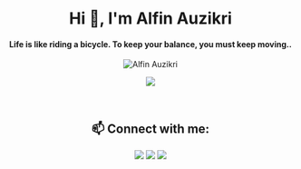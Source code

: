 <h1 align="center">Hi 👋, I'm Alfin Auzikri</h1>
<h4 align="center">Life is like riding a bicycle. To keep your balance, you must keep moving..</h4>
<p align="center"><img alt="Alfin Auzikri"  src="https://komarev.com/ghpvc/?username=alfinauzikri&label=Profile%20views&color=0e75b6&style=flat"/></p>
<p align="center">
<!-- <img width="500" src="https://raw.githubusercontent.com/alfinauzikri/alfinauzikri/main/assets/cover.gif"/><br> -->
<img src="http://github-readme-streak-stats.herokuapp.com?user=alfinauzikri&theme=holi-theme&hide_border=true&date_format=M%20j%5B%2C%20Y%5D&background=0D1117"/><br>
<!-- <img src="https://github-readme-stats.vercel.app/api?username=alfinauzikri&show_icons=true&locale=en&include_all_commits=true&hide=contribs&count_private=true"/><br> -->
<!-- <img src="https://github-readme-stats.vercel.app/api/top-langs?username=alfinauzikri&show_icons=true&locale=en&layout=compact&include_all_commits=true&count_private=true"/> -->
</p>
<br>
<h2 align="center">📫 Connect with me:</h2>
<p align="center">
<a href="https://www.linkedin.com/in/alfinauzikri"><img src="https://img.shields.io/badge/-alfinauzikri-blue?style=flat-square&logo=Linkedin&logoColor=white&link=https://www.linkedin.com/in/alfinauzikri/"/></a>
<a href="https://instagram.com/alfauzikri"><img src="https://img.shields.io/badge/-@alfauzikri-f56040?style=flat-square&logo=instagram&logoColor=white&link=https://instagram.com/alfauzikri"/></a>
<a href="mailto:iyalfin@gmail.com"><img src="https://img.shields.io/badge/-iyalfin@gmail.com-db4437?style=flat-square&logo=Gmail&logoColor=white&link=mailto:iyalfin@gmail.com"/></a>
</p>

